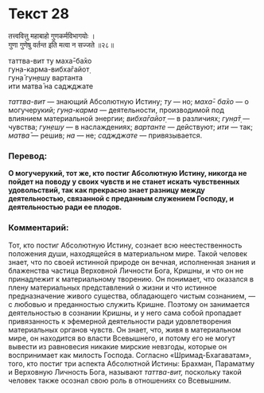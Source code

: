 # Текст 28

तत्त्ववित्तु महाबाहो गुणकर्मविभागयोः ।  
गुणा गुणेषु वर्तन्त इति मत्वा न सज्जते ॥२८॥

таттва-вит ту маха̄-ба̄хо  
гун̣а-карма-вибха̄гайот̣  
гун̣а̄ гун̣ешу вартанта  
ити матва̄ на саджджате

_таттва-вит_ — знающий Абсолютную Истину; _ту_ — но; _маха̄- ба̄хо_ — о могучерукий; _гун̣а-карма_ — деятельности, производимой под влиянием материальной энергии; _вибха̄гайот̣_ — в различиях; _гун̣а̄т̣_ — чувства; _гун̣ешу_ — в наслаждениях; _вартанте_ — действуют; _ити_ — так; _матва̄_ — решив; _на_ — не; _саджджате_ — привязывается.

### Перевод:

**О могучерукий, тот же, кто постиг Абсолютную Истину, никогда не пойдет на поводу у своих чувств и не станет искать чувственных удовольствий, так как прекрасно знает разницу между деятельностью, связанной с преданным служением Господу, и деятельностью ради ее плодов.**

### Комментарий:

Тот, кто постиг Абсолютную Истину, сознает всю неестественность положения души, находящейся в материальном мире. Такой человек знает, что по своей истинной природе он вечная, исполненная знания и блаженства частица Верховной Личности Бога, Кришны, и что он не принадлежит к материальному творению. Он понимает, что оказался в плену материальных представлений о жизни и что истинное предназначение живого существа, обладающего чистым сознанием, — с любовью и преданностью служить Кришне. Поэтому он занимается деятельностью в сознании Кришны, и у него сама собой пропадает привязанность к эфемерной деятельности ради удовлетворения материальных органов чувств. Он знает, что, живя в материальном мире, он находится во власти Всевышнего, и потому его не могут вывести из равновесия никакие мирские невзгоды, которые он воспринимает как милость Господа. Согласно «Шримад-Бхагаватам», того, кто постиг три аспекта Абсолютной Истины: Брахман, Параматму и Верховную Личность Бога, называют _таттва-вит,_ поскольку такой человек также осознал свою роль в отношениях со Всевышним.